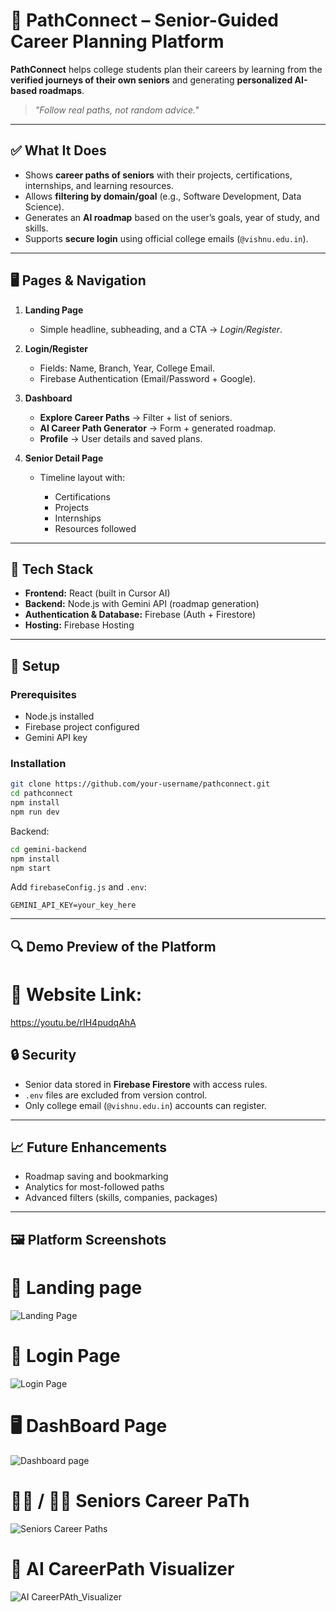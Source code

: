 # 🎯 PathConnect – Senior-Guided Career Planning Platform

**PathConnect** helps college students plan their careers by learning from the **verified journeys of their own seniors** and generating **personalized AI-based roadmaps**.

> *"Follow real paths, not random advice."*

---

## ✅ What It Does

* Shows **career paths of seniors** with their projects, certifications, internships, and learning resources.
* Allows **filtering by domain/goal** (e.g., Software Development, Data Science).
* Generates an **AI roadmap** based on the user’s goals, year of study, and skills.
* Supports **secure login** using official college emails (`@vishnu.edu.in`).

---

## 🖥️ Pages & Navigation

1. **Landing Page**

   * Simple headline, subheading, and a CTA → *Login/Register*.

2. **Login/Register**

   * Fields: Name, Branch, Year, College Email.
   * Firebase Authentication (Email/Password + Google).

3. **Dashboard**

   * **Explore Career Paths** → Filter + list of seniors.
   * **AI Career Path Generator** → Form + generated roadmap.
   * **Profile** → User details and saved plans.

4. **Senior Detail Page**

   * Timeline layout with:

     * Certifications
     * Projects
     * Internships
     * Resources followed

---

## 🔧 Tech Stack

* **Frontend:** React (built in Cursor AI)
* **Backend:** Node.js with Gemini API (roadmap generation)
* **Authentication & Database:** Firebase (Auth + Firestore)
* **Hosting:** Firebase Hosting

---

## 🚀 Setup

### Prerequisites

* Node.js installed
* Firebase project configured
* Gemini API key

### Installation

```bash
git clone https://github.com/your-username/pathconnect.git
cd pathconnect
npm install
npm run dev
```

Backend:

```bash
cd gemini-backend
npm install
npm start
```

Add `firebaseConfig.js` and `.env`:

```env
GEMINI_API_KEY=your_key_here
```

---
## 🔍 Demo Preview of the Platform
# 🔗 Website Link:
https://youtu.be/rIH4pudqAhA

## 🔒 Security

* Senior data stored in **Firebase Firestore** with access rules.
* `.env` files are excluded from version control.
* Only college email (`@vishnu.edu.in`) accounts can register.

---

## 📈 Future Enhancements

* Roadmap saving and bookmarking
* Analytics for most-followed paths
* Advanced filters (skills, companies, packages)

---
## 🖼️ Platform Screenshots
# 🚀 Landing page
![Landing Page](https://github.com/user-attachments/assets/fb874f41-a430-4a1b-9106-047ef9d0a97f)
# 🔑 Login Page
![Login Page](https://github.com/user-attachments/assets/f8f1f36d-5477-412e-a238-7b2dec22223d)
# 🖥️ DashBoard Page
![Dashboard page](https://github.com/user-attachments/assets/552c7d36-062e-46a2-8781-24d7f3543ed3)
# 👩‍🎓 / 👨‍🎓 Seniors Career PaTh
![Seniors Career Paths](https://github.com/user-attachments/assets/93f1ca61-e170-4213-aa9e-647a3766d501)
# 🤖 AI CareerPath Visualizer
![AI CareerPAth_Visualizer](https://github.com/user-attachments/assets/ba33c045-86ad-4b37-ae1f-1a0f8c30e786)
